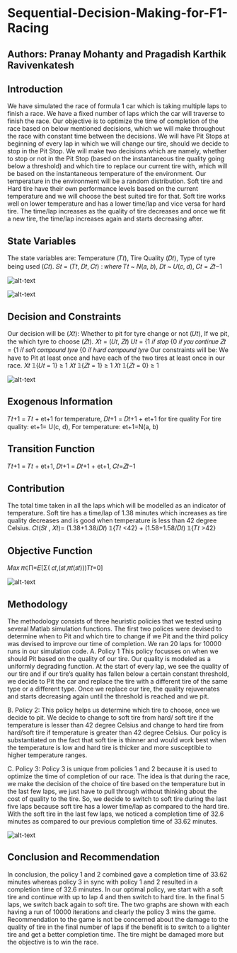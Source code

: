 # Sequential-Decision-Making-for-F1-Racing

## Authors: Pranay Mohanty and Pragadish Karthik Ravivenkatesh

## Introduction 
We have simulated the race of formula 1 car which is taking multiple laps to finish a race. We have a fixed number of laps which the car will traverse to finish the race. Our objective is to optimize the time of completion of the race based on below mentioned decisions, which we will make throughout the race with constant time between the decisions. We will have Pit Stops at beginning of every lap in which we will change our tire, should we decide to stop in the Pit Stop.
We will make two decisions which are namely, whether to stop or not in the Pit Stop (based on the
instantaneous tire quality going below a threshold) and which tire to replace our current tire with, which
will be based on the instantaneous temperature of the environment. Our temperature in the environment
will be a random distribution. Soft tire and Hard tire have their own performance levels based on the
current temperature and we will choose the best suited tire for that. Soft tire works well on lower
temperature and has a lower time/lap and vice versa for hard tire. The time/lap increases as the quality of
tire decreases and once we fit a new tire, the time/lap increases again and starts decreasing after.

## State Variables 
The state variables are: Temperature (𝑇𝑡), Tire Quality (𝐷𝑡), Type of tyre being used (𝐶𝑡).
𝑆𝑡 = (𝑇𝑡, 𝐷𝑡, 𝐶𝑡) :
𝑤ℎ𝑒𝑟𝑒 𝑇𝑡 ~ 𝑁(𝑎, 𝑏), 𝐷𝑡 ~ 𝑈(𝑐, 𝑑), 𝐶𝑡 = 𝑍𝑡−1

![alt-text](https://github.com/Pm1995/Sequential-Decision-Making-for-F1-Racing/blob/master/fig3.jpg)

![alt-text](https://github.com/Pm1995/Sequential-Decision-Making-for-F1-Racing/blob/master/fig4.jpg)

## Decision and Constraints 
Our decision will be (𝑋𝑡): Whether to pit for tyre change or not (𝑈𝑡), If we pit, the which tyre to
choose (𝑍𝑡).
            𝑋𝑡 = (𝑈𝑡, 𝑍𝑡)
𝑈𝑡 = {1 𝑖𝑓 𝑠𝑡𝑜𝑝 
     {0 𝑖𝑓 𝑦𝑜𝑢 𝑐𝑜𝑛𝑡𝑖𝑛𝑢𝑒
𝑍𝑡 = {1 𝑖𝑓 𝑠𝑜𝑓𝑡 𝑐𝑜𝑚𝑝𝑜𝑢𝑛𝑑 𝑡𝑦𝑟𝑒
     {0 𝑖𝑓 ℎ𝑎𝑟𝑑 𝑐𝑜𝑚𝑝𝑜𝑢𝑛𝑑 𝑡𝑦𝑟𝑒
Our constraints will be: We have to Pit at least once and have each of the two tires at least once in our
race.
        𝑋𝑡 𝟙{𝑈𝑡 = 1} ≥ 1 𝑋𝑡 𝟙{𝑍𝑡 = 1} ≥ 1 𝑋𝑡 𝟙{𝑍𝑡 = 0} ≥ 1
        
![alt-text](https://github.com/Pm1995/Sequential-Decision-Making-for-F1-Racing/blob/master/plot1.jpg)

        
## Exogenous Information 
𝑇𝑡+1 = 𝑇𝑡 + et+1 for temperature, 𝐷𝑡+1 = 𝐷𝑡+1 + et+1 for tire quality
For tire quality: et+1= U(c, d), For temperature: et+1=N(a, b)

## Transition Function 
𝑇𝑡+1 = 𝑇𝑡 + et+1, 𝐷𝑡+1 = 𝐷𝑡+1 + et+1, 𝐶𝑡=𝑍𝑡−1

## Contribution 
The total time taken in all the laps which will be modelled as an indicator of temperature. Soft tire has a time/lap of 1.38 minutes which increases as tire quality decreases and is good when temperature is less than 42 degree Celsius.
  𝐶𝑡(𝑆𝑡 , 𝑋𝑡)= (1.38+1.38/𝐷𝑡) 𝟙{𝑇𝑡 <42} + (1.58+1.58/𝐷𝑡) 𝟙{𝑇𝑡 >42}
  
## Objective Function 
𝑀𝑎𝑥 𝜋∈Π=𝐸[Σ( 𝑐𝑡,(𝑠𝑡,𝜋𝑡(𝑠𝑡)))𝑇𝑡=0]

![alt-text](https://github.com/Pm1995/Sequential-Decision-Making-for-F1-Racing/blob/master/fig2.jpg)

## Methodology 
The methodology consists of three heuristic policies that we tested using several Matlab simulation functions. The first two polices were devised to determine when to Pit and which tire to change if we Pit and the third policy was devised to improve our time of completion. We ran 20 laps for 10000 runs in our simulation code.
A. Policy 1
This policy focusses on when we should Pit based on the quality of our tire. Our quality is modeled as a uniformly degrading function. At the start of every lap, we see the quality of our tire and if our tire’s quality has fallen below a certain constant threshold, we decide to Pit the car and replace the tire with a different tire of the same type or a different type. Once we replace our tire, the quality rejuvenates and starts decreasing again until the threshold is reached and we pit.

B. Policy 2:
This policy helps us determine which tire to choose, once we decide to pit. We decide to change to soft tire from hard/ soft tire if the temperature is lesser than 42 degree Celsius and change to hard tire from hard/soft tire if temperature is greater than 42 degree Celsius. Our policy is substantiated on the fact that soft tire is thinner and would work best when the temperature is low and hard tire is thicker and more susceptible to higher temperature ranges.

C. Policy 3:
Policy 3 is unique from policies 1 and 2 because it is used to optimize the time of completion of our race. The idea is that during the race, we make the decision of the choice of tire based on the temperature but in the last few laps, we just have to pull through without thinking about the cost of quality to the tire. So, we decide to switch to soft tire during the last five laps because soft tire has a lower time/lap as compared to the hard tire. With the soft tire in the last few laps, we noticed a completion time of 32.6 minutes as compared to our previous completion time of 33.62 minutes.

![alt-text](https://github.com/Pm1995/Sequential-Decision-Making-for-F1-Racing/blob/master/image.png)

## Conclusion and Recommendation ##
In conclusion, the policy 1 and 2 combined gave a completion time of 33.62 minutes whereas policy 3 in sync with policy 1 and 2 resulted in a completion time of 32.6 minutes. In our optimal policy, we start with a soft tire and continue with up to lap 4 and then switch to hard tire. In the final 5 laps, we switch back again to soft tire. The two graphs are shown with each having a run of 10000 iterations and clearly the policy 3 wins the game. Recommendation to the game is not be concerned about the damage to the quality of tire in the final number of laps if the benefit is to switch to a lighter tire and get a better completion time. The tire might be damaged more but the objective is to win the race.


